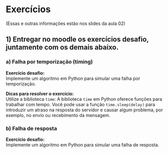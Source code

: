 # Exercícios
(Essas e outras informações estão nos slides da aula 02)

## 1) Entregar no moodle os exercícios desafio, juntamente com os demais abaixo.

### a) Falha por temporização (timing)
**Exercício desafio:**  
Implemente um algoritmo em Python para simular uma falha por temporização.

**Dicas para resolver o exercício:**  
Utilize a biblioteca `time`: A biblioteca `time` em Python oferece funções para trabalhar com tempo. Você pode usar a função `time.sleep(delay)` para introduzir um atraso na resposta do servidor e causar algum problema, por exemplo, no envio ou recebimento da mensagem.

### b) Falha de resposta
**Exercício desafio:**  
Implemente um algoritmo em Python para simular uma falha de resposta.
